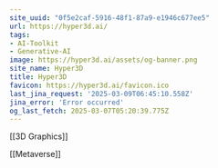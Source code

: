 ```yaml
---
site_uuid: "0f5e2caf-5916-48f1-87a9-e1946c677ee5"
url: https://hyper3d.ai/
tags:
- AI-Toolkit
- Generative-AI
image: https://hyper3d.ai/assets/og-banner.png
site_name: Hyper3D
title: Hyper3D
favicon: https://hyper3d.ai/favicon.ico
last_jina_request: '2025-03-09T06:45:10.558Z'
jina_error: 'Error occurred'
og_last_fetch: 2025-03-07T05:20:39.775Z
---
```

[[3D Graphics]]

[[Metaverse]]

